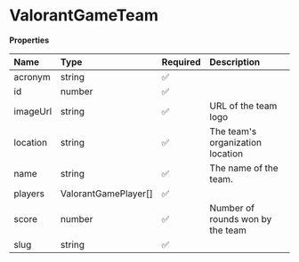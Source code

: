 # ValorantGameTeam

**Properties**

| Name     | Type                 | Required | Description                      |
| :------- | :------------------- | :------- | :------------------------------- |
| acronym  | string               | ✅       |                                  |
| id       | number               | ✅       |                                  |
| imageUrl | string               | ✅       | URL of the team logo             |
| location | string               | ✅       | The team's organization location |
| name     | string               | ✅       | The name of the team.            |
| players  | ValorantGamePlayer[] | ✅       |                                  |
| score    | number               | ✅       | Number of rounds won by the team |
| slug     | string               | ✅       |                                  |

<!-- This file was generated by liblab | https://liblab.com/ -->
